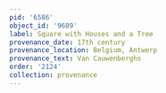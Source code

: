 ```yaml
---
pid: '6586'
object_id: '9609'
label: Square with Houses and a Tree
provenance_date: 17th century
provenance_location: Belgium, Antwerp
provenance_text: Van Cauwenberghs
order: '2124'
collection: provenance
---
```

